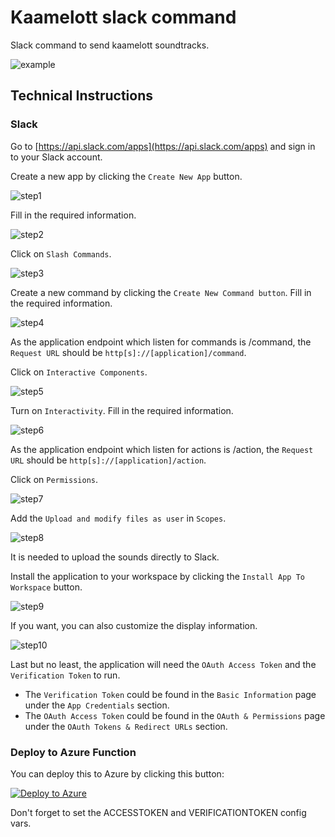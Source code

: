 # Kaamelott slack command

Slack command to send kaamelott soundtracks.

![example](/img/screenshot.gif "example")

## Technical Instructions

### Slack

Go to [https://api.slack.com/apps](https://api.slack.com/apps) and sign in to your Slack account.

Create a new app by clicking the ```Create New App``` button.

![step1](/img/step1.png "step1")

Fill in the required information.

![step2](/img/step2.png "step2")

Click on ```Slash Commands```.

![step3](/img/step3.png "step3")

Create a new command by clicking the ```Create New Command button```. Fill in the required information.

![step4](/img/step4.png "step4")

As the application endpoint which listen for commands is /command, the ```Request URL``` should be ```http[s]://[application]/command```.

Click on ```Interactive Components```.

![step5](/img/step5.png "step5")

Turn on ```Interactivity```. Fill in the required information.

![step6](/img/step6.png "step6")

As the application endpoint which listen for actions is /action, the ```Request URL``` should be ```http[s]://[application]/action```.

Click on ```Permissions```.

![step7](/img/step7.png "step7")

Add the ```Upload and modify files as user``` in ```Scopes```.

![step8](/img/step8.png "step8")

It is needed to upload the sounds directly to Slack.

Install the application to your workspace by clicking the ```Install App To Workspace``` button.

![step9](/img/step9.png "step9")

If you want, you can also customize the display information.

![step10](/img/step10.png "step10")

Last but no least, the application will need the ```OAuth Access Token``` and the ```Verification Token``` to run.

- The ```Verification Token``` could be found in the ```Basic Information``` page under the ```App Credentials``` section.
- The ```OAuth Access Token``` could be found in the ```OAuth & Permissions``` page under the ```OAuth Tokens & Redirect URLs``` section.

### Deploy to Azure Function

You can deploy this to Azure by clicking this button:

[![Deploy to Azure](http://azuredeploy.net/deploybutton.png)](https://portal.azure.com/#create/Microsoft.Template/uri/https%3A%2F%2Fraw.githubusercontent.com%2FMiKaDoO%2Fkaamelottslackcommand%2Fazurefunction%2Fazuredeploy.json)

Don't forget to set the ACCESSTOKEN and VERIFICATIONTOKEN config vars.